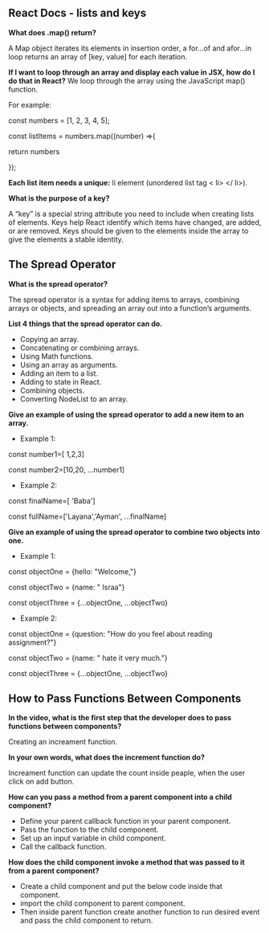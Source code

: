 ## React Docs - lists and keys

**What does .map() return?**

A Map object iterates its elements in insertion order, a for...of and afor...in loop returns an array of [key, value] for each iteration.

**If I want to loop through an array and display each value in JSX, how do I do that in React?**
We loop through the array using the JavaScript map() function. 

For example:

const numbers = [1, 2, 3, 4, 5];

const listItems = numbers.map((number) =>{

  return numbers

});

**Each list item needs a unique:** li element (unordered list tag < li> </ li>).

**What is the purpose of a key?**

A “key” is a special string attribute you need to include when creating lists of elements. Keys help React identify which items have changed, are added, or are removed. Keys should be given to the elements inside the array to give the elements a stable identity.


## The Spread Operator

**What is the spread operator?**

 The spread operator is a syntax for adding items to arrays, combining arrays or objects, and spreading an array out into a function’s arguments.

**List 4 things that the spread operator can do.**

- Copying an array.
- Concatenating or combining arrays.
- Using Math functions.
- Using an array as arguments.
- Adding an item to a list.
- Adding to state in React.
- Combining objects.
- Converting NodeList to an array.

**Give an example of using the spread operator to add a new item to an array.**

* Example 1:

const number1=[ 1,2,3]

const number2=[10,20, ...number1]

* Example 2:

const finalName=[ 'Baba']

const fullName=['Layana','Ayman', ...finalName]

**Give an example of using the spread operator to combine two objects into one.**

* Example 1:

const objectOne = {hello: "Welcome,"}

const objectTwo = {name: " Israa"}

const objectThree = {...objectOne, ...objectTwo}

* Example 2:

const objectOne = {question: "How do you feel about reading assignment?"}

const objectTwo = {name: " hate it very much."}

const objectThree = {...objectOne, ...objectTwo}


## How to Pass Functions Between Components

**In the video, what is the first step that the developer does to pass functions between components?**

Creating an increament function.

**In your own words, what does the increment function do?**

Increament function can update the count inside peaple, when the user click on add button.

**How can you pass a method from a parent component into a child component?**

- Define your parent callback function in your parent component.
- Pass the function to the child component.
- Set up an input variable in child component.
- Call the callback function.

**How does the child component invoke a method that was passed to it from a parent component?**

- Create a child component and put the below code inside that component.
- import the child component to parent component.
- Then inside parent function create another function to run desired event and pass the child component to return.